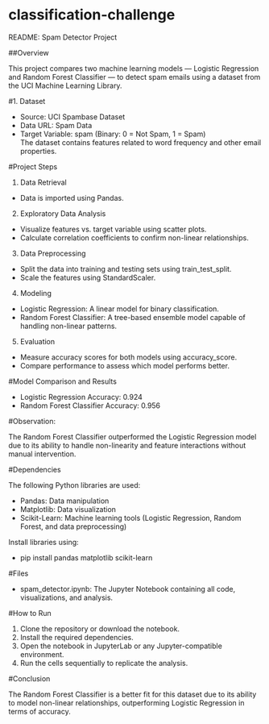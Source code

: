# classification-challenge
README: Spam Detector Project

##Overview

This project compares two machine learning models — Logistic Regression and Random Forest Classifier — to detect spam emails using a dataset from the UCI Machine Learning Library.  

#1. Dataset  
  - Source: UCI Spambase Dataset  
  - Data URL: Spam Data  
  - Target Variable: spam (Binary: 0 = Not Spam, 1 = Spam)  
The dataset contains features related to word frequency and other email properties.    

#Project Steps  

1. Data Retrieval  
  - Data is imported using Pandas.  
2. Exploratory Data Analysis   
  - Visualize features vs. target variable using scatter plots.  
  - Calculate correlation coefficients to confirm non-linear relationships.  
3. Data Preprocessing  
  - Split the data into training and testing sets using train_test_split.  
  - Scale the features using StandardScaler.  
4. Modeling  
  - Logistic Regression: A linear model for binary classification.
  - Random Forest Classifier: A tree-based ensemble model capable of handling non-linear patterns.
5. Evaluation
  - Measure accuracy scores for both models using accuracy_score.
  - Compare performance to assess which model performs better.


#Model Comparison and Results  

  - Logistic Regression Accuracy: 0.924
  - Random Forest Classifier Accuracy: 0.956


#Observation:

The Random Forest Classifier outperformed the Logistic Regression model due to its ability to handle non-linearity and feature interactions without manual intervention.

#Dependencies  

The following Python libraries are used:
  - Pandas: Data manipulation
  - Matplotlib: Data visualization
  - Scikit-Learn: Machine learning tools (Logistic Regression, Random Forest, and data preprocessing)

Install libraries using:
  - pip install pandas matplotlib scikit-learn

#Files
  - spam_detector.ipynb: The Jupyter Notebook containing all code, visualizations, and analysis.


#How to Run  
1. Clone the repository or download the notebook.
2. Install the required dependencies.
3. Open the notebook in JupyterLab or any Jupyter-compatible environment.
4. Run the cells sequentially to replicate the analysis.


#Conclusion  

The Random Forest Classifier is a better fit for this dataset due to its ability to model non-linear relationships, outperforming Logistic Regression in terms of accuracy.
